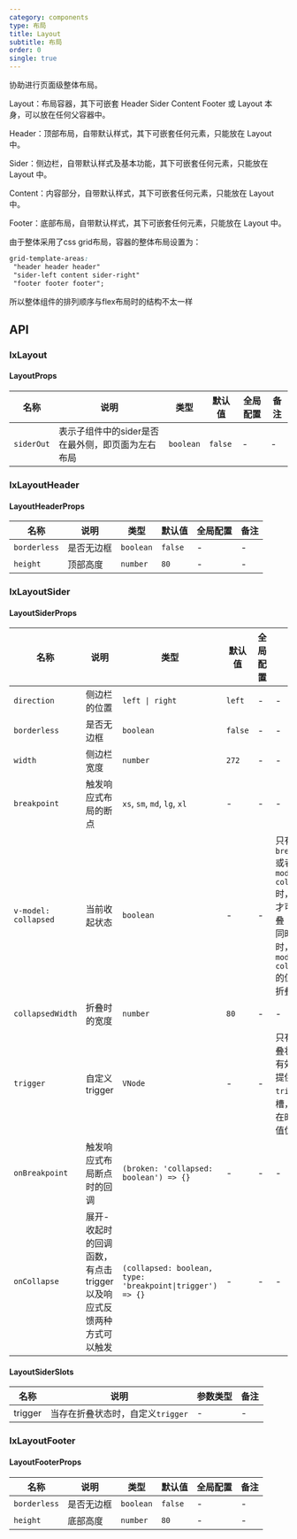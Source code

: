 ```yaml
---
category: components
type: 布局
title: Layout
subtitle: 布局
order: 0
single: true
---
```

协助进行页面级整体布局。

Layout：布局容器，其下可嵌套 Header Sider Content Footer 或 Layout 本身，可以放在任何父容器中。

Header：顶部布局，自带默认样式，其下可嵌套任何元素，只能放在 Layout 中。

Sider：侧边栏，自带默认样式及基本功能，其下可嵌套任何元素，只能放在 Layout 中。

Content：内容部分，自带默认样式，其下可嵌套任何元素，只能放在 Layout 中。

Footer：底部布局，自带默认样式，其下可嵌套任何元素，只能放在 Layout 中。

由于整体采用了css grid布局，容器的整体布局设置为：

``` css
grid-template-areas:  
 "header header header"
 "sider-left content sider-right"
 "footer footer footer";
```

所以整体组件的排列顺序与flex布局时的结构不太一样

## API

### IxLayout

#### LayoutProps

| 名称 | 说明 | 类型  | 默认值 | 全局配置 | 备注 |
| --- | --- | --- | --- | --- | --- |
| `siderOut` | 表示子组件中的sider是否在最外侧，即页面为左右布局 | `boolean` | `false` | - | - |

### IxLayoutHeader

#### LayoutHeaderProps

| 名称 | 说明 | 类型  | 默认值 | 全局配置 | 备注 |
| --- | --- | --- | --- | --- | --- |
| `borderless` | 是否无边框 | `boolean` | `false` | - |  - |
| `height` | 顶部高度 | `number` | `80` | - |  - |

### IxLayoutSider

#### LayoutSiderProps

| 名称 | 说明 | 类型  | 默认值 | 全局配置 | 备注 |
| --- | --- | --- | --- | --- | --- |
| `direction` | 侧边栏的位置 | `left \| right` | `left` | - | - |
| `borderless` | 是否无边框 | `boolean` | `false` | - |  - |
| `width` | 侧边栏宽度 | `number` | `272` | - |  - |
| `breakpoint` | 触发响应式布局的断点 | `xs`, `sm`, `md`, `lg`, `xl` | - | - |  - |
| `v-model: collapsed` | 当前收起状态 | `boolean` | - | - |  只有设置了`breakpoint`或者`v-model: collapsed`时，侧边栏才可以折叠；当两者同时存在时，以`v-model: collapsed`的值为默认折叠状态 |
| `collapsedWidth` | 折叠时的宽度 | `number` | `80` | - |  - |
| `trigger` | 自定义 trigger | `VNode` | - | - |  只有存在折叠状态时才有效，同时提供`trigger`插槽，同时存在时，属性值优先 |
| `onBreakpoint` | 触发响应式布局断点时的回调 |`(broken: 'collapsed: boolean') => {}` | - | - |  - |
| `onCollapse` | 展开-收起时的回调函数，有点击 trigger 以及响应式反馈两种方式可以触发 | `(collapsed: boolean, type: 'breakpoint\|trigger') => {}` | - | - |  - |

#### LayoutSiderSlots

| 名称 | 说明 | 参数类型 | 备注 |
| --- | --- | --- | --- |
| trigger | 当存在折叠状态时，自定义`trigger` | - | - |

### IxLayoutFooter

#### LayoutFooterProps

| 名称 | 说明 | 类型  | 默认值 | 全局配置 | 备注 |
| --- | --- | --- | --- | --- | --- |
| `borderless` | 是否无边框 | `boolean` | `false` | - |  - |
| `height` | 底部高度 | `number` | `80` | - |  - |
